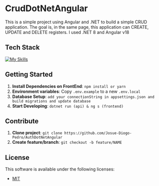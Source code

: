 # CrudDotNetAngular
This is a simple project using Angular and .NET to build a simple CRUD application. The goal is, in the same page, this application can CREATE, UPDATE and DELETE registers. I used .NET 8 and Angular v18

## Tech Stack

<!--- # "Verify icons availability here https://github.com/tandpfun/skill-icons" -->

[![My Skills](https://skillicons.dev/icons?i=ts,angular,cs,dotnet)](https://skillicons.dev)

## Getting Started

1. **Install Dependencies on FrontEnd**: `npm install or yarn`
3. **Environment variables**: Copy `.env.example` to a new `.env.local`
4. **Database Setup**: `add your connectionString in appsettings.json and build migrations and update database`
5. **Start Developing**: `dotnet run (api) & ng s (frontend)`

## Contribute

1. **Clone project**: `git clone https://github.com/Josue-Diogo-Pedro/AuthDotNetAngular`
2. **Create feature/branch**: `git checkout -b feature/NAME`

## License

This software is available under the following licenses:

- [MIT](https://rem.mit-license.org)
